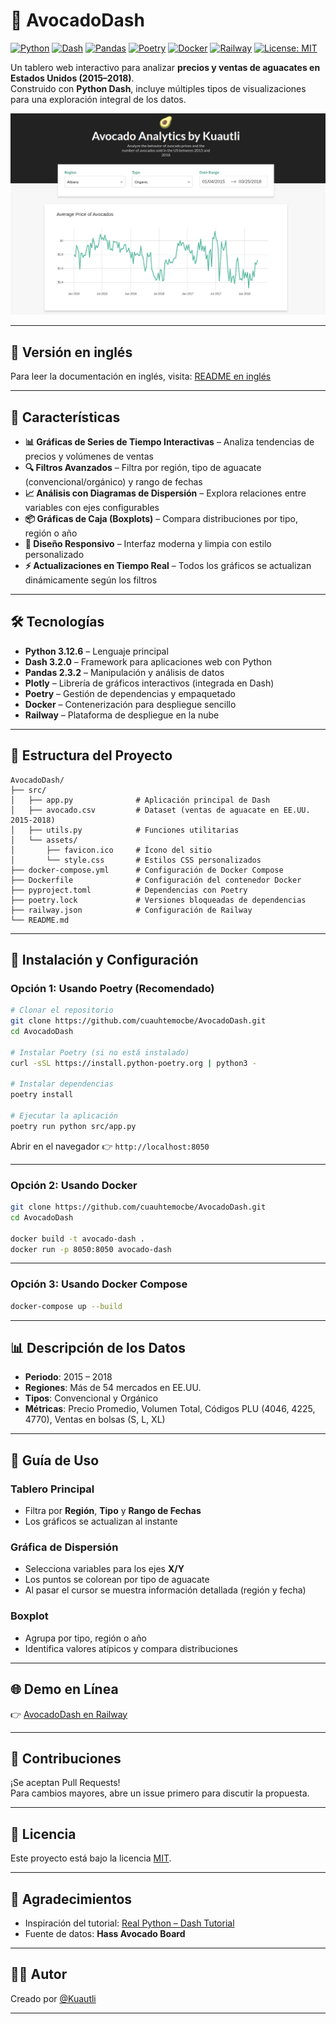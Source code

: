 # 🥑 AvocadoDash

[![Python](https://img.shields.io/badge/Python-3.12.6-blue?logo=python&logoColor=white)](https://www.python.org/)
[![Dash](https://img.shields.io/badge/Dash-3.2.0-00C7B7?logo=plotly&logoColor=white)](https://dash.plotly.com/)
[![Pandas](https://img.shields.io/badge/Pandas-2.3.2-150458?logo=pandas&logoColor=white)](https://pandas.pydata.org/)
[![Poetry](https://img.shields.io/badge/Poetry-deps-60A5FA?logo=poetry&logoColor=white)](https://python-poetry.org/)
[![Docker](https://img.shields.io/badge/Docker-ready-2496ED?logo=docker&logoColor=white)](https://www.docker.com/)
[![Railway](https://img.shields.io/badge/Deployed%20on-Railway-0B0D0E?logo=railway&logoColor=white)](https://railway.app/)
[![License: MIT](https://img.shields.io/badge/License-MIT-yellow.svg)](LICENSE)

Un tablero web interactivo para analizar **precios y ventas de aguacates en Estados Unidos (2015–2018)**.  
Construido con **Python Dash**, incluye múltiples tipos de visualizaciones para una exploración integral de los datos.

![AvocadoDash](./docs/AvocadoDash.png)

---

## 📖 Versión en inglés

Para leer la documentación en inglés, visita: [README en inglés](README.md)

---

## 🚀 Características

- **📊 Gráficas de Series de Tiempo Interactivas** – Analiza tendencias de precios y volúmenes de ventas
- **🔍 Filtros Avanzados** – Filtra por región, tipo de aguacate (convencional/orgánico) y rango de fechas
- **📈 Análisis con Diagramas de Dispersión** – Explora relaciones entre variables con ejes configurables
- **📦 Gráficas de Caja (Boxplots)** – Compara distribuciones por tipo, región o año
- **🎨 Diseño Responsivo** – Interfaz moderna y limpia con estilo personalizado
- **⚡ Actualizaciones en Tiempo Real** – Todos los gráficos se actualizan dinámicamente según los filtros

---

## 🛠️ Tecnologías

- **Python 3.12.6** – Lenguaje principal  
- **Dash 3.2.0** – Framework para aplicaciones web con Python  
- **Pandas 2.3.2** – Manipulación y análisis de datos  
- **Plotly** – Librería de gráficos interactivos (integrada en Dash)  
- **Poetry** – Gestión de dependencias y empaquetado  
- **Docker** – Contenerización para despliegue sencillo  
- **Railway** – Plataforma de despliegue en la nube  

---

## 📁 Estructura del Proyecto
```
AvocadoDash/
├── src/
│   ├── app.py              # Aplicación principal de Dash
│   ├── avocado.csv         # Dataset (ventas de aguacate en EE.UU. 2015-2018)
│   ├── utils.py            # Funciones utilitarias
│   └── assets/
│       ├── favicon.ico     # Ícono del sitio
│       └── style.css       # Estilos CSS personalizados
├── docker-compose.yml      # Configuración de Docker Compose
├── Dockerfile              # Configuración del contenedor Docker
├── pyproject.toml          # Dependencias con Poetry
├── poetry.lock             # Versiones bloqueadas de dependencias
├── railway.json            # Configuración de Railway
└── README.md
```
---

## 🔧 Instalación y Configuración

### Opción 1: Usando Poetry (Recomendado)

```bash
# Clonar el repositorio
git clone https://github.com/cuauhtemocbe/AvocadoDash.git
cd AvocadoDash

# Instalar Poetry (si no está instalado)
curl -sSL https://install.python-poetry.org | python3 -

# Instalar dependencias
poetry install

# Ejecutar la aplicación
poetry run python src/app.py
```

Abrir en el navegador 👉 `http://localhost:8050`

---

### Opción 2: Usando Docker

```bash
git clone https://github.com/cuauhtemocbe/AvocadoDash.git
cd AvocadoDash

docker build -t avocado-dash .
docker run -p 8050:8050 avocado-dash
```

---

### Opción 3: Usando Docker Compose

```bash
docker-compose up --build
```

---

## 📊 Descripción de los Datos

- **Periodo**: 2015 – 2018  
- **Regiones**: Más de 54 mercados en EE.UU.  
- **Tipos**: Convencional y Orgánico  
- **Métricas**: Precio Promedio, Volumen Total, Códigos PLU (4046, 4225, 4770), Ventas en bolsas (S, L, XL)  

---

## 🎯 Guía de Uso

### Tablero Principal
- Filtra por **Región**, **Tipo** y **Rango de Fechas**  
- Los gráficos se actualizan al instante  

### Gráfica de Dispersión
- Selecciona variables para los ejes **X/Y**  
- Los puntos se colorean por tipo de aguacate  
- Al pasar el cursor se muestra información detallada (región y fecha)  

### Boxplot
- Agrupa por tipo, región o año  
- Identifica valores atípicos y compara distribuciones  

---

## 🌐 Demo en Línea

👉 [AvocadoDash en Railway](https://avocadodash-production.up.railway.app/)

---

## 🤝 Contribuciones

¡Se aceptan Pull Requests!  
Para cambios mayores, abre un issue primero para discutir la propuesta.

---

## 📝 Licencia

Este proyecto está bajo la licencia [MIT](LICENSE).

---

## 🙏 Agradecimientos

- Inspiración del tutorial: [Real Python – Dash Tutorial](https://realpython.com/python-dash/)  
- Fuente de datos: **Hass Avocado Board**

---

## 👨‍💻 Autor

Creado por [@Kuautli](https://github.com/cuauhtemocbe)

---